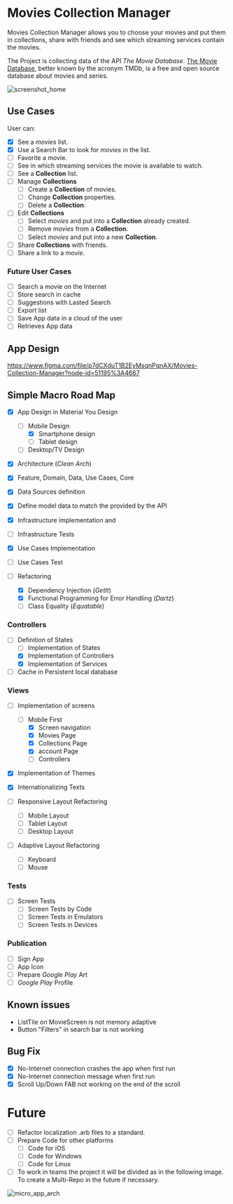 # Movies Collection Manager

Movies Collection Manager allows you to choose your movies and put them in collections, share with friends and see which streaming services contain the movies.

The Project is collecting data of the API _The Movie Database_.
[The Movie Database](https://www.themoviedb.org/), better known by the acronym TMDb, is a free and open source database about movies and series.

![screenshot_home](https://user-images.githubusercontent.com/6653128/172750291-c38d5ef2-3fae-41c5-9c70-ca848cbe43f9.png)

## Use Cases 

User can:

- [x] See a _movies_ list.
- [x] Use a Search Bar to look for _movies_ in the list.
- [ ] Favorite a movie.
- [ ] See in which streaming services the movie is available to watch.
- [ ] See a **Collection** list.
- [ ] Manage **Collections**
  - [ ] Create a **Collection** of movies.
  - [ ] Change **Collection** properties.
  - [ ] Delete a **Collection**.
- [ ] Edit **Collections**
  - [ ] Select _movies_ and put into a **Collection** already created.
  - [ ] Remove _movies_ from a **Collection**.
  - [ ] Select _movies_ and put into a new **Collection**.
- [ ] Share **Collections** with friends.
- [ ] Share a link to a _movie_.

### Future User Cases

- [ ] Search a movie on the Internet
- [ ] Store search in cache
- [ ] Suggestions with Lasted Search
- [ ] Export list
- [ ] Save App data in a cloud of the user
- [ ] Retrieves App data 

## App Design

https://www.figma.com/file/p7dCXduT1B2EyMsqnPqnAX/Movies-Collection-Manager?node-id=51195%3A4667

## Simple Macro Road Map

- [x] App Design in Material You Design
	- [ ] Mobile Design
		- [x] Smartphone design
		- [ ] Tablet design
	- [ ] Desktop/TV Design

- [x] Architecture (_Clean Arch_)
- [x] Feature, Domain, Data, Use Cases, Core

- [x] Data Sources definition
- [x] Define model data to match the provided by the API
- [x] Infrastructure implementation and
- [ ] Infrastructure Tests
- [x] Use Cases Implementation
- [ ] Use Cases Test

- [ ] Refactoring
	- [x] Dependency Injection (_GetIt_)
	- [x] Functional Programming for Error Handling (_Dartz_)
	- [ ] Class Equality (_Equatable_)

### Controllers

- [ ] Definition of States
	- [ ] Implementation of States
	- [x] Implementation of Controllers
	- [x] Implementation of Services

- [ ] Cache in Persistent local database

### Views

- [ ] Implementation of screens
  - [ ] Mobile First
  	- [x] Screen navigation
    - [x] Movies Page
    - [x] Collections Page
    - [x] account Page
  	- [ ] Controllers
  
- [x] Implementation of Themes
	
- [x] Internationalizing Texts

- [ ] Responsive Layout Refactoring
  - [ ] Mobile Layout
  - [ ] Tablet Layout
  - [ ] Desktop Layout

- [ ] Adaptive Layout Refactoring
  - [ ] Keyboard
  - [ ] Mouse

### Tests

- [ ] Screen Tests 
	- [ ] Screen Tests by Code
	- [ ] Screen Tests in Emulators 
	- [ ] Screen Tests in Devices

### Publication

- [ ] Sign App
- [ ] App Icon
- [ ] Prepare _Google Play_ Art
- [ ] _Google Play_ Profile

## Known issues 

- ListTile on MovieScreen is not memory adaptive
- Button "Filters" in search bar is not working

## Bug Fix

- [x] No-Internet connection crashes the app when first run
- [x] No-Internet connection message when first run
- [x] Scroll Up/Down FAB not working on the end of the scroll

# Future

- [ ] Refactor localization .arb files to a standard.
- [ ] Prepare Code for other platforms
  - [ ] Code for iOS
  - [ ] Code for Windows
  - [ ] Code for Linux

- [ ] To work in teams the project it will be divided as in the following image. To create a Multi-Repo in the future if necessary.

![micro_app_arch](https://user-images.githubusercontent.com/6653128/172748425-df751958-3b08-486e-b45b-b0e5012dd420.png)
